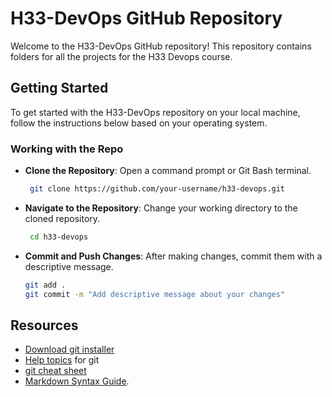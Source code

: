 # H33-DevOps GitHub Repository

Welcome to the H33-DevOps GitHub repository! This repository contains folders for all the projects for the H33 Devops course. 

## Getting Started

To get started with the H33-DevOps repository on your local machine, follow the instructions below based on your operating system.

### Working with the Repo

-  **Clone the Repository**: Open a command prompt or Git Bash terminal.
    
	```bash
     git clone https://github.com/your-username/h33-devops.git
	``` 
    
-   **Navigate to the Repository**: Change your working directory to the cloned repository.
	```bash
     cd h33-devops
	``` 
-   **Commit and Push Changes**: After making changes, commit them with a descriptive message.
    
	```bash
    git add .
    git commit -m "Add descriptive message about your changes"
	```
    
## Resources
- [Download git installer](https://git-scm.com/downloads)
- [Help topics](https://git-scm.com/book/en/v2/Getting-Started-First-Time-Git-Setup) for git
- [git cheat sheet](https://training.github.com/downloads/github-git-cheat-sheet/) 
- [Markdown Syntax Guide](https://www.markdownguide.org/basic-syntax).
